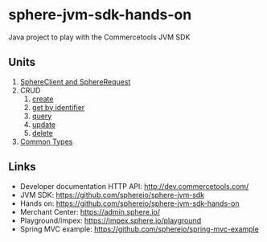 # sphere-jvm-sdk-hands-on
Java project to play with the Commercetools JVM SDK

## Units

1. [SphereClient and SphereRequest](src/test/java/architecture/README.md)
1. CRUD
    1. [create](src/test/java/crud/lecture1_create/README.md)
    1. [get by identifier](src/test/java/crud/lecture2_get/README.md)
    1. [query](src/test/java/crud/lecture3_query/README.md)
    1. [update](src/test/java/crud/lecture4_update/README.md)
    1. [delete](src/test/java/crud/lecture5_delete/README.md)
1. [Common Types](src/test/java/commontypes/README.md)

## Links

* Developer documentation HTTP API: http://dev.commercetools.com/
* JVM SDK: https://github.com/sphereio/sphere-jvm-sdk
* Hands on: https://github.com/sphereio/sphere-jvm-sdk-hands-on
* Merchant Center: https://admin.sphere.io/
* Playground/impex: https://impex.sphere.io/playground
* Spring MVC example: https://github.com/sphereio/spring-mvc-example
